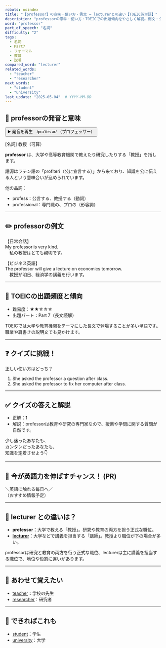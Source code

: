 ```yaml
---
robots: noindex
title: "【professor】の意味・使い方・例文 ― lecturerとの違い【TOEIC英単語】"
description: "professorの意味・使い方・TOEICでの出題傾向をやさしく解説。例文・クイズ付きでlecturerとの違いもわかりやすく学べます。"
word: "professor"
part_of_speech: "名詞"
difficulty: "2"
tags:
  - 名詞
  - Part7
  - フォーマル
  - 教育
  - 説明
compared_word: "lecturer"
related_words:
  - "teacher"
  - "researcher"
next_words:
  - "student"
  - "university"
last_update: "2025-05-04"  # YYYY-MM-DD
---
```


## 🔰 professorの発音と意味

<button class="play-audio" onclick="playTTS('professor')">
  <span class="play-audio-main">
    ▶️ 発音を再生　/prəˈfes.ər/
  </span>
  <span class="play-audio-sub">
    （プロフェッサー）
  </span>
</button>

[名詞] 教授（可算）

**professor** は、大学や高等教育機関で教えたり研究したりする「教授」を指します。

語源はラテン語の「profiteri（公に宣言する）」から来ており、知識を公に伝える人という意味合いが込められています。

他の品詞：  
- profess：公言する、教授する（動詞）
- professional：専門職の、プロの（形容詞）

---

## ✏️ professorの例文

【日常会話】  
My professor is very kind.  
　私の教授はとても親切です。

【ビジネス英語】  
The professor will give a lecture on economics tomorrow.  
　教授が明日、経済学の講義を行います。

---

## 🎯 TOEICの出題頻度と傾向

- 難易度：★★☆☆☆
- 出題パート：Part 7（長文読解）

TOEICでは大学や教育機関をテーマにした長文で登場することが多い単語です。職業や肩書きの説明文でも見かけます。

---

## ❓ クイズに挑戦！

正しい使い方はどっち？

1. She asked the professor a question after class.  
2. She asked the professor to fix her computer after class.

---

## ✅ クイズの答えと解説

- 正解：**1**
- 解説：professorは教育や研究の専門家なので、授業や学問に関する質問が自然です。

少し迷ったあなたも、  
カンタンだったあなたも、  
知識を定着させよう👇️

---

## 🚀 今が英語力を伸ばすチャンス！ (PR)

<div class="info-center">
＼英語に触れる毎日へ／<br>  
（おすすめ情報予定）
</div>

---

## 🤔  lecturer との違いは？

- **professor**：大学で教える「教授」。研究や教育の両方を担う正式な職位。
- **[lecturer](/word/lecturer)**：大学などで講義を担当する「講師」。教授より職位が下の場合が多い。

professorは研究と教育の両方を行う正式な職位、lecturerは主に講義を担当する職位で、地位や役割に違いがあります。

---

## 🧩 あわせて覚えたい

- [teacher](/word/teacher)：学校の先生
- [researcher](/word/researcher)：研究者

---

## 📖 できればこれも

- [student](/word/student)：学生
- [university](/word/university)：大学

<!-- cvid: aid10_bid34 -->
